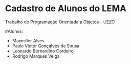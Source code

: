 # Cadastro de Alunos do LEMA

Trabalho de Programação Orientada a Objetos - UEZO

#Alunos:

- Maxmiller Alves
- Paulo Victor Gonçalves de Sousa
- Leonardo Bernardino Cordeiro
- Rodrigo Marques Veiga
